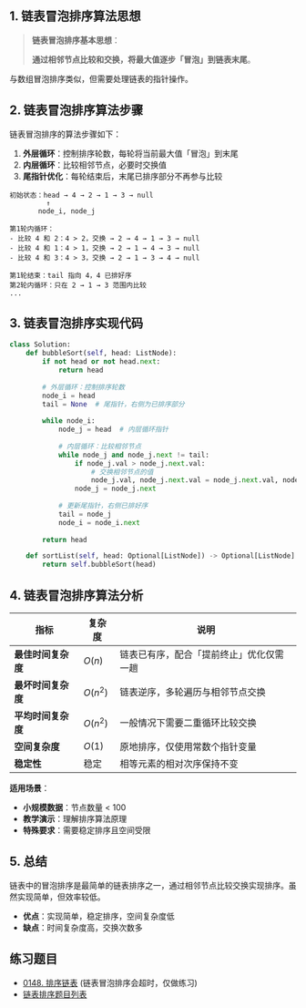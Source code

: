 ## 1. 链表冒泡排序算法思想

> **链表冒泡排序基本思想**：
> 
> **通过相邻节点比较和交换，将最大值逐步「冒泡」到链表末尾**。

与数组冒泡排序类似，但需要处理链表的指针操作。

## 2. 链表冒泡排序算法步骤

链表冒泡排序的算法步骤如下：

1. **外层循环**：控制排序轮数，每轮将当前最大值「冒泡」到末尾
2. **内层循环**：比较相邻节点，必要时交换值
3. **尾指针优化**：每轮结束后，末尾已排序部分不再参与比较

```
初始状态：head → 4 → 2 → 1 → 3 → null
         ↑
       node_i, node_j

第1轮内循环：
- 比较 4 和 2：4 > 2，交换 → 2 → 4 → 1 → 3 → null
- 比较 4 和 1：4 > 1，交换 → 2 → 1 → 4 → 3 → null  
- 比较 4 和 3：4 > 3，交换 → 2 → 1 → 3 → 4 → null

第1轮结束：tail 指向 4，4 已排好序
第2轮内循环：只在 2 → 1 → 3 范围内比较
...
```

## 3. 链表冒泡排序实现代码

```python
class Solution:
    def bubbleSort(self, head: ListNode):
        if not head or not head.next:
            return head
            
        # 外层循环：控制排序轮数
        node_i = head
        tail = None  # 尾指针，右侧为已排序部分
        
        while node_i:
            node_j = head  # 内层循环指针
            
            # 内层循环：比较相邻节点
            while node_j and node_j.next != tail:
                if node_j.val > node_j.next.val:
                    # 交换相邻节点的值
                    node_j.val, node_j.next.val = node_j.next.val, node_j.val
                node_j = node_j.next
            
            # 更新尾指针，右侧已排好序
            tail = node_j
            node_i = node_i.next
            
        return head

    def sortList(self, head: Optional[ListNode]) -> Optional[ListNode]:
        return self.bubbleSort(head)
```

## 4. 链表冒泡排序算法分析

| 指标 | 复杂度 | 说明 |
|------|--------|------|
| **最佳时间复杂度** | $O(n)$ | 链表已有序，配合「提前终止」优化仅需一趟 |
| **最坏时间复杂度** | $O(n^2)$ | 链表逆序，多轮遍历与相邻节点交换 |
| **平均时间复杂度** | $O(n^2)$ | 一般情况下需要二重循环比较交换 |
| **空间复杂度** | $O(1)$ | 原地排序，仅使用常数个指针变量 |
| **稳定性** | 稳定 | 相等元素的相对次序保持不变 |


**适用场景**：

- **小规模数据**：节点数量 < 100
- **教学演示**：理解排序算法原理
- **特殊要求**：需要稳定排序且空间受限

## 5. 总结

链表中的冒泡排序是最简单的链表排序之一，通过相邻节点比较交换实现排序。虽然实现简单，但效率较低。

- **优点**：实现简单，稳定排序，空间复杂度低
- **缺点**：时间复杂度高，交换次数多

## 练习题目

- [0148. 排序链表](https://github.com/ITCharge/AlgoNote/tree/main/docs/solutions/0100-0199/sort-list.md) (链表冒泡排序会超时，仅做练习)
- [链表排序题目列表](https://github.com/ITCharge/AlgoNote/tree/main/docs/00_preface/00_06_categories_list.md#%E9%93%BE%E8%A1%A8%E6%8E%92%E5%BA%8F%E9%A2%98%E7%9B%AE)